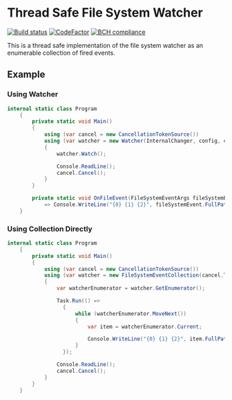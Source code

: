 # Thread Safe File System Watcher

[![Build status](https://ci.appveyor.com/api/projects/status/u75h99fbktsdhq49?svg=true)](https://ci.appveyor.com/project/victorprocure/safefilesystemwatcher)  [![CodeFactor](https://www.codefactor.io/repository/github/victorprocure/safefilesystemwatcher/badge)](https://www.codefactor.io/repository/github/victorprocure/safefilesystemwatcher)  [![BCH compliance](https://bettercodehub.com/edge/badge/victorprocure/SafeFileSystemWatcher?branch=master)](https://bettercodehub.com/)

This is a thread safe implementation of the file system watcher as an enumerable collection of fired events.

## Example

### Using Watcher

```cs
internal static class Program
    {
        private static void Main()
        {
            using (var cancel = new CancellationTokenSource())
            using (var watcher = new Watcher(InternalChanger, config, cts.Token))
            {
                watcher.Watch();    

                Console.ReadLine();
                cancel.Cancel();
            }
        }

        private static void OnFileEvent(FileSystemEventArgs fileSystemEvent)
            => Console.WriteLine("{0} {1} {2}", fileSystemEvent.FullPath, fileSystemEvent.ChangeType, fileSystemEvent.Name);
    }
```

### Using Collection Directly

```cs
internal static class Program
    {
        private static void Main()
        {
            using (var cancel = new CancellationTokenSource())
            using (var watcher = new FileSystemEventCollection(cancel.Token, "c:\\temp"))
            {
                var watcherEnumerator = watcher.GetEnumerator();

                Task.Run(() =>
                  {
                      while (watcherEnumerator.MoveNext())
                      {
                          var item = watcherEnumerator.Current;

                          Console.WriteLine("{0} {1} {2}", item.FullPath, item.ChangeType, item.Name);
                      }
                  });

                Console.ReadLine();
                cancel.Cancel();
            }
        }
    }
```